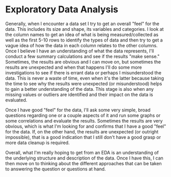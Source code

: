 # Exploratory Data Analysis  

Generally, when I encounter a data set I try to get an overall "feel" for the data. This includes its size and shape, its variables and categories. I look at the column names to get an idea of what is being measured/collected as well as the first 5-10 rows to identify the types of data and then try to get a vague idea of how the data in each column relates to the other columns. Once I believe I have an understanding of what the data represents, I'll conduct a few summary calculations and see if the results "make sense." Sometimes, the results are obvious and I can move on, but sometimes the results are unexpected and when that happens I'll do some more investigations to see if there is errant data or perhaps I misunderstood the data. This is never a waste of time, even when it's the latter because taking the time to see why the results were unexpected (or misunderstood) helps to gain a better understanding of the data. This stage is also when any missing values or outliers are identified and their impact on the data is evaluated.  

Once I have good "feel" for the data, I'll ask some very simple, broad questions regarding one or a couple aspects of it and run some graphs or some correlations and evaluate the results. Sometimes the results are very obvious, which is what I'm looking for and confirms that I have a good "feel" for the data. If, on the other hand, the results are unexpected (or outright impossible), that is a good indication that I still don't have a good grasp or more data cleanup is required.  

Overall, what I'm really hoping to get from an EDA is an understanding of the underlying structure and description of the data. Once I have this, I can then move on to thinking about the different approaches that can be taken to answering the question or questions at hand.
